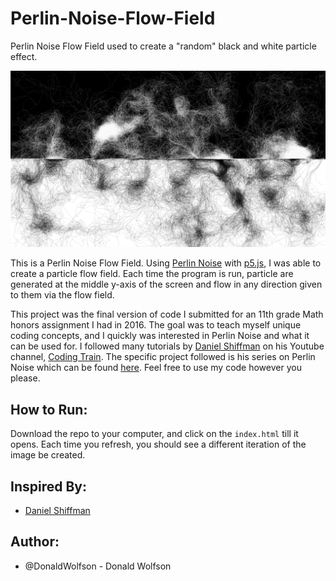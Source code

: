 # Perlin-Noise-Flow-Field
Perlin Noise Flow Field used to create a "random" black and white particle effect.

![Perlin Noise Flow Field Example](/img/Example.png)

This is a Perlin Noise Flow Field. Using [Perlin Noise](https://en.wikipedia.org/wiki/Perlin_noise) with [p5.js](https://p5js.org/), I was able to create a particle flow field. Each time the program is run, particle are generated at the middle y-axis of the screen and flow in any direction given to them via the flow field.

This project was the final version of code I submitted for an 11th grade Math honors assignment I had in 2016. The goal was to teach myself unique coding concepts, and I quickly was interested in Perlin Noise and what it can be used for. I followed many tutorials by [Daniel Shiffman](https://shiffman.net/) on his Youtube channel, [Coding Train](https://www.youtube.com/user/shiffman). The specific project followed is his series on Perlin Noise which can be found [here](https://www.youtube.com/watch?v=Qf4dIN99e2w&list=PLRqwX-V7Uu6bgPNQAdxQZpJuJCjeOr7VD). Feel free to use my code however you please.

## How to Run:
Download the repo to your computer, and click on the ```index.html``` till it opens. Each time you refresh, you should see a different iteration of the image be created.

## Inspired By:
- [Daniel Shiffman](https://shiffman.net/)

## Author:
 - @DonaldWolfson - Donald Wolfson